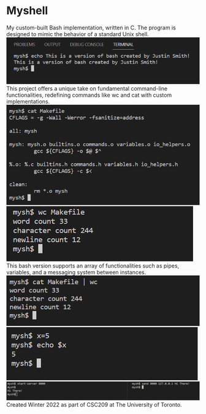 # Myshell
My custom-built Bash implementation, written in C.
The program is designed to mimic the behavior of a standard Unix shell.
<br>![Alt text](screenshots/echo.png)
<br>This project offers a unique take on fundamental command-line functionalities, redefining commands like wc and cat with custom implementations.
<br>![Alt text](screenshots/cat.png)
<br>![Alt text](screenshots/wc.png)
<br>This bash version supports an array of functionalities such as pipes, variables, and a messaging system between instances.
<br>![Alt text](screenshots/pipe.png)
<br>![Alt text](screenshots/var.png)
<br>![Alt text](screenshots/chat.png)
<br>Created Winter 2022 as part of CSC209 at The University of Toronto.
